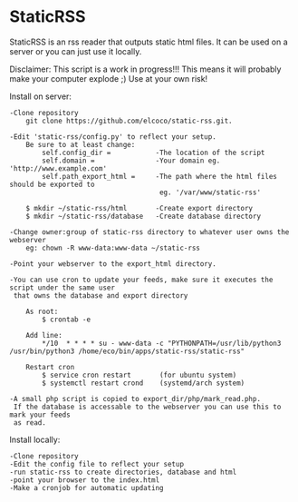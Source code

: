 StaticRSS
=========

StaticRSS is an rss reader that outputs static html files.
It can be used on a server or you can just use it locally.

Disclaimer: This script is a work in progress!!!
This means it will probably make your computer explode ;)
Use at your own risk!


Install on server:

    -Clone repository
        git clone https://github.com/elcoco/static-rss.git.

    -Edit 'static-rss/config.py' to reflect your setup.
        Be sure to at least change:
            self.config_dir =           -The location of the script
            self.domain =               -Your domain eg. 'http://www.example.com'
            self.path_export_html =     -The path where the html files should be exported to
                                         eg. '/var/www/static-rss'

        $ mkdir ~/static-rss/html       -Create export directory
        $ mkdir ~/static-rss/database   -Create database directory

    -Change owner:group of static-rss directory to whatever user owns the webserver 
        eg: chown -R www-data:www-data ~/static-rss

    -Point your webserver to the export_html directory.

    -You can use cron to update your feeds, make sure it executes the script under the same user
     that owns the database and export directory

        As root: 
            $ crontab -e

        Add line:
            */10  * * * * su - www-data -c "PYTHONPATH=/usr/lib/python3 /usr/bin/python3 /home/eco/bin/apps/static-rss/static-rss"

        Restart cron
            $ service cron restart       (for ubuntu system)
            $ systemctl restart crond    (systemd/arch system)

    -A small php script is copied to export_dir/php/mark_read.php.
     If the database is accessable to the webserver you can use this to mark your feeds
     as read.


Install locally:

    -Clone repository
    -Edit the config file to reflect your setup
    -run static-rss to create directories, database and html
    -point your browser to the index.html
    -Make a cronjob for automatic updating

